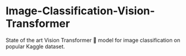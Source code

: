 # Image-Classification-Vision-Transformer
State of the art Vision Transformer 🚀 model for image classification on popular Kaggle dataset.
